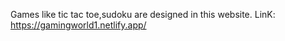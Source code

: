 Games like tic tac toe,sudoku are designed in this website. LinK: https://gamingworld1.netlify.app/
